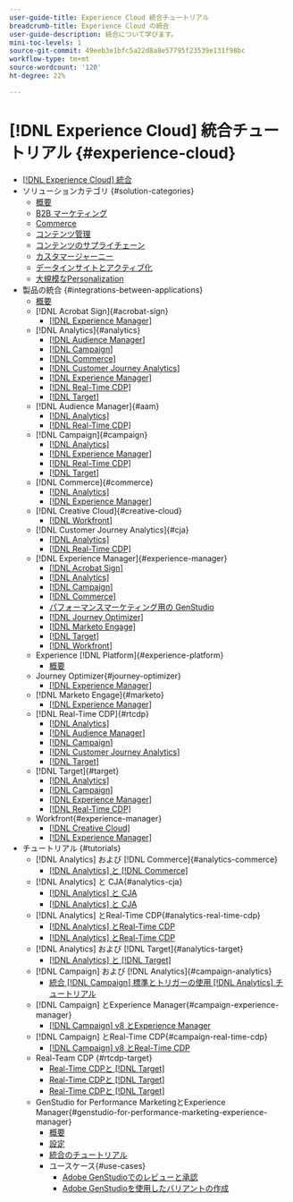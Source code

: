 ```yaml
---
user-guide-title: Experience Cloud 統合チュートリアル
breadcrumb-title: Experience Cloud の統合
user-guide-description: 統合について学びます。
mini-toc-levels: 1
source-git-commit: 49eeb3e1bfc5a22d8a8e57795f23539e131f98bc
workflow-type: tm+mt
source-wordcount: '120'
ht-degree: 22%

---
```



# [!DNL Experience Cloud] 統合チュートリアル {#experience-cloud}

+ [[!DNL Experience Cloud] 統合](./overview.md)
+ ソリューションカテゴリ {#solution-categories}
   + [概要](./solution-categories/overview.md)
   + [B2B マーケティング](./solution-categories/b2b.md)
   + [Commerce](./solution-categories/commerce.md)
   + [コンテンツ管理](./solution-categories/content-management.md)
   + [コンテンツのサプライチェーン](./solution-categories/content-supply-chain.md)
   + [カスタマージャーニー](./solution-categories/customer-journeys.md)
   + [データインサイトとアクティブ化](./solution-categories/data-insights.md)
   + [大規模なPersonalization](./solution-categories/personalization.md)
+ 製品の統合 {#integrations-between-applications}
   + [概要](./integrations-between-applications/overview.md)
   + [!DNL Acrobat Sign]{#acrobat-sign}
      + [[!DNL Experience Manager]](./integrations-between-applications/acrobat-sign/acrobat-sign-experience-manager.md)
   + [!DNL Analytics]{#analytics}
      + [[!DNL Audience Manager]](./integrations-between-applications/analytics/analytics-aam.md)
      + [[!DNL Campaign]](./integrations-between-applications/analytics/analytics-campaign.md)
      + [[!DNL Commerce]](./integrations-between-applications/analytics/analytics-commerce.md)
      + [[!DNL Customer Journey Analytics]](./integrations-between-applications/analytics/analytics-customer-journey-analytics.md)
      + [[!DNL Experience Manager]](./integrations-between-applications/analytics/analytics-experience-manager.md)
      + [[!DNL Real-Time CDP]](./integrations-between-applications/analytics/analytics-rtcdp.md)
      + [[!DNL Target]](./integrations-between-applications/analytics/analytics-target.md)
   + [!DNL Audience Manager]{#aam}
      + [[!DNL Analytics]](./integrations-between-applications/aam/aam-analytics.md)
      + [[!DNL Real-Time CDP]](./integrations-between-applications/aam/aam-rtcdp.md)
   + [!DNL Campaign]{#campaign}
      + [[!DNL Analytics]](./integrations-between-applications/campaign/campaign-analytics.md)
      + [[!DNL Experience Manager]](./integrations-between-applications/campaign/campaign-experience-manager.md)
      + [[!DNL Real-Time CDP]](./integrations-between-applications/campaign/campaign-rtcdp.md)
      + [[!DNL Target]](./integrations-between-applications/campaign/campaign-target.md)
   + [!DNL Commerce]{#commerce}
      + [[!DNL Analytics]](./integrations-between-applications/commerce/commerce-analytics.md)
      + [[!DNL Experience Manager]](./integrations-between-applications/commerce/commerce-experience-manager.md)
   + [!DNL Creative Cloud]{#creative-cloud}
      + [[!DNL Workfront]](./integrations-between-applications/creative-cloud/creative-cloud-workfront.md)
   + [!DNL Customer Journey Analytics]{#cja}
      + [[!DNL Analytics]](./integrations-between-applications/cja/customer-journey-analytics-analytics.md)
      + [[!DNL Real-Time CDP]](./integrations-between-applications/cja/cja-rtcdp.md)
   + [!DNL Experience Manager]{#experience-manager}
      + [[!DNL Acrobat Sign]](./integrations-between-applications/experience-manager/experience-manager-acrobat-sign.md)
      + [[!DNL Analytics]](./integrations-between-applications/experience-manager/experience-manager-analytics.md)
      + [[!DNL Campaign]](./integrations-between-applications/experience-manager/experience-manager-campaign.md)
      + [[!DNL Commerce]](./integrations-between-applications/experience-manager/experience-manager-commerce.md)
      + [パフォーマンスマーケティング用の GenStudio](./integrations-between-applications/experience-manager/experience-manager-genstudio-for-performance-marketing.md)
      + [[!DNL Journey Optimizer]](./integrations-between-applications/experience-manager/experience-manager-journey-optimizer.md)
      + [[!DNL Marketo Engage]](./integrations-between-applications/experience-manager/experience-manager-marketo.md)
      + [[!DNL Target]](./integrations-between-applications/experience-manager/experience-manager-target.md)
      + [[!DNL Workfront]](./integrations-between-applications/experience-manager/experience-manager-workfront.md)
   + Experience [!DNL Platform]{#experience-platform}
      + [概要](./integrations-between-applications/experience-platform/platform.md)
   + Journey Optimizer{#journey-optimizer}
      + [[!DNL Experience Manager]](./integrations-between-applications/journey-optimizer/journey-optimizer-experience-manager.md)
   + [!DNL Marketo Engage]{#marketo}
      + [[!DNL Experience Manager]](./integrations-between-applications/marketo/marketo-experience-manager.md)
   + [!DNL Real-Time CDP]{#rtcdp}
      + [[!DNL Analytics]](./integrations-between-applications/rtcdp/rtcdp-analytics.md)
      + [[!DNL Audience Manager]](./integrations-between-applications/rtcdp/rtcdp-aam.md)
      + [[!DNL Campaign]](./integrations-between-applications/rtcdp/rtcdp-campaign.md)
      + [[!DNL Customer Journey Analytics]](./integrations-between-applications/rtcdp/rtcdp-cja.md)
      + [[!DNL Target]](./integrations-between-applications/rtcdp/rtcdp-target.md)
   + [!DNL Target]{#target}
      + [[!DNL Analytics]](./integrations-between-applications/target/target-analytics.md)
      + [[!DNL Campaign]](./integrations-between-applications/target/target-campaign.md)
      + [[!DNL Experience Manager]](./integrations-between-applications/target/target-experience-manager.md)
      + [[!DNL Real-Time CDP]](./integrations-between-applications/target/target-rtcdp.md)
   + Workfront{#experience-manager}
      + [[!DNL Creative Cloud]](./integrations-between-applications/workfront/workfront-creative-cloud.md)
      + [[!DNL Experience Manager]](./integrations-between-applications/workfront/workfront-experience-manager.md)
+ チュートリアル {#tutorials}
   + [!DNL Analytics] および [!DNL Commerce]{#analytics-commerce}
      + [[!DNL Analytics] と  [!DNL Commerce]](./tutorials/analytics-commerce/analytics-commerce.md)
   + [!DNL Analytics] と CJA{#analytics-cja}
      + [[!DNL Analytics] と CJA](./tutorials/analytics-cja/experience-platform-edge.md)
      + [[!DNL Analytics] と CJA](./tutorials/analytics-cja/experience-platform-source-connector.md)
   + [!DNL Analytics] とReal-Time CDP{#analytics-real-time-cdp}
      + [[!DNL Analytics] とReal-Time CDP](./tutorials/analytics-rtcdp/experience-platform-edge.md)
      + [[!DNL Analytics] とReal-Time CDP](./tutorials/analytics-rtcdp/experience-platform-source-connector.md)
   + [!DNL Analytics] および [!DNL Target]{#analytics-target}
      + [[!DNL Analytics] と  [!DNL Target]](./tutorials/analytics-target/analytics-target.md)
   + [!DNL Campaign] および [!DNL Analytics]{#campaign-analytics}
      + [統合  [!DNL Campaign]  標準とトリガーの使用  [!DNL Analytics]  チュートリアル](./tutorials/campaign-analytics/campaign-analytics-trigger.md)
   + [!DNL Campaign] とExperience Manager{#campaign-experience-manager}
      + [[!DNL Campaign] v8 とExperience Manager](./tutorials/campaign-aem/campaign-v8-with-experience-manager.md)
   + [!DNL Campaign] とReal-Time CDP{#campaign-real-time-cdp}
      + [[!DNL Campaign] v8 とReal-Time CDP](./tutorials/campaign-rtcdp/campaign-v8-real-time-cdp.md)
   + Real-Team CDP {#rtcdp-target}
      + [Real-Time CDPと  [!DNL Target]](./tutorials/rtcdp-target/web-sdk-and-target-destination.md)
      + [Real-Time CDPと  [!DNL Target]](./tutorials/rtcdp-target/mobile-sdk-and-target-destination.md)
      + [Real-Time CDPと  [!DNL Target]](./tutorials/rtcdp-target/atjs-and-target-destination.md)
   + GenStudio for Performance MarketingとExperience Manager{#genstudio-for-performance-marketing-experience-manager}
      + [概要](./tutorials/aem-genstudio-for-performance-marketing/overview.md)
      + [設定](./tutorials/aem-genstudio-for-performance-marketing/setup.md)
      + [統合のチュートリアル](./tutorials/aem-genstudio-for-performance-marketing/integration-walkthrough.md)
      + ユースケース{#use-cases}
         + [Adobe GenStudioでのレビューと承認](./tutorials/aem-genstudio-for-performance-marketing/use-case-1.md)
         + [Adobe GenStudioを使用したバリアントの作成](./tutorials/aem-genstudio-for-performance-marketing/use-case-2.md)
